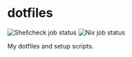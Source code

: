 # dotfiles
![Shellcheck job status](https://github.com/louib/dotfiles/workflows/shellcheck/badge.svg)
![Nix job status](https://github.com/louib/dotfiles/workflows/nix/badge.svg)

My dotfiles and setup scripts.
